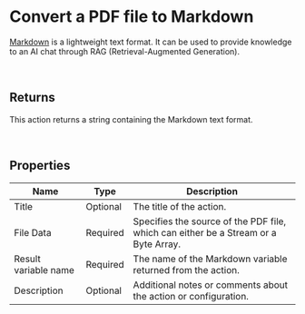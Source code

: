 # Convert a PDF file to Markdown

[Markdown](https://en.wikipedia.org/wiki/Markdown) is a lightweight text format. It can be used to provide knowledge to an AI chat through RAG (Retrieval-Augmented Generation).


<br/>

## Returns

This action returns a string containing the Markdown text format.

<br/>

## Properties

| Name                 | Type     | Description                                                                                                   |
| -------------------- | -------- | ------------------------------------------------------------------------------------------------------------- |
| Title                | Optional |   The title of the action.                    |
| File Data            | Required | Specifies the source of the PDF file, which can either be a Stream or a Byte Array.                          |
| Result variable name | Required | The name of the Markdown variable returned from the action. |
| Description          | Optional | Additional notes or comments about the action or configuration. |

<br/>
